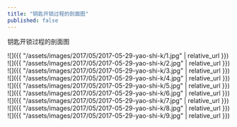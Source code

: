 ```yaml
---
title: "钥匙开锁过程的剖面图"
published: false
---
```

钥匙开锁过程的剖面图



![]({{ "/assets/images/2017/05/2017-05-29-yao-shi-k/1.jpg" | relative_url }})
![]({{ "/assets/images/2017/05/2017-05-29-yao-shi-k/2.jpg" | relative_url }})
![]({{ "/assets/images/2017/05/2017-05-29-yao-shi-k/3.jpg" | relative_url }})
![]({{ "/assets/images/2017/05/2017-05-29-yao-shi-k/4.jpg" | relative_url }})
![]({{ "/assets/images/2017/05/2017-05-29-yao-shi-k/5.jpg" | relative_url }})
![]({{ "/assets/images/2017/05/2017-05-29-yao-shi-k/6.jpg" | relative_url }})
![]({{ "/assets/images/2017/05/2017-05-29-yao-shi-k/7.jpg" | relative_url }})
![]({{ "/assets/images/2017/05/2017-05-29-yao-shi-k/8.jpg" | relative_url }})
![]({{ "/assets/images/2017/05/2017-05-29-yao-shi-k/9.jpg" | relative_url }})
